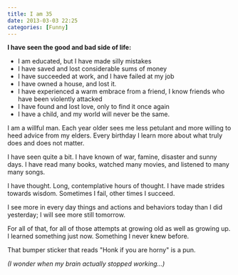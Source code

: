 ```yaml
---
title: I am 35
date: 2013-03-03 22:25
categories: [Funny]
---
```

<strong>I have seen the good and bad side of life:</strong>
<ul>
	<li>I am educated, but I have made silly mistakes</li>
	<li>I have saved and lost considerable sums of money</li>
	<li>I have succeeded at work, and I have failed at my job</li>
	<li>I have owned a house, and lost it.</li>
	<li>I have experienced a warm embrace from a friend, I know friends who have been violently attacked</li>
	<li>I have found and lost love, only to find it once again</li>
	<li>I have a child, and my world will never be the same.</li>
</ul>
I am a willful man. Each year older sees me less petulant and more willing to heed advice from my elders. Every birthday I learn more about what truly does and does not matter.

I have seen quite a bit. I have known of war, famine, disaster and sunny days. I have read many books, watched many movies, and listened to many many songs.

I have thought. Long, contemplative hours of thought. I have made strides towards wisdom. Sometimes I fail, other times I succeed.

I see more in every day things and actions and behaviors today than I did yesterday; I will see more still tomorrow.

For all of that, for all of those attempts at growing old as well as growing up. I learned something just now. Something I never knew before.

That bumper sticker that reads "Honk if you are horny" is a pun.

<em>(I wonder when my brain actually stopped working...)</em>

